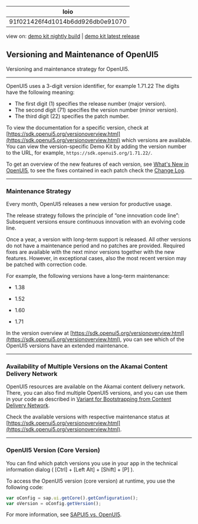 <!-- loio91f021426f4d1014b6dd926db0e91070 -->

| loio |
| -----|
| 91f021426f4d1014b6dd926db0e91070 |

<div id="loio">

view on: [demo kit nightly build](https://sdk.openui5.org/nightly/#/topic/91f021426f4d1014b6dd926db0e91070) | [demo kit latest release](https://sdk.openui5.org/topic/91f021426f4d1014b6dd926db0e91070)</div>

## Versioning and Maintenance of OpenUI5

Versioning and maintenance strategy for OpenUI5.

***

OpenUI5 uses a 3-digit version identifier, for example 1.71.22 The digits have the following meaning:

-   The first digit \(1\) specifies the release number \(major version\).
-   The second digit \(71\) specifies the version number \(minor version\).
-   The third digit \(22\) specifies the patch number.

To view the documentation for a specific version, check at [https://sdk.openui5.org/versionoverview.html](https://sdk.openui5.org/versionoverview.html) which versions are available. You can view the version-specific Demo Kit by adding the version number to the URL, for example, `https://sdk.openui5.org/1.71.22/`.

To get an overview of the new features of each version, see [What's New in OpenUI5](What_s_New_in_OpenUI5_99ac68a.md), to see the fixes contained in each patch check the  [Change Log](https://sdk.openui5.orgreleasenotes.html).

***

<a name="loio91f021426f4d1014b6dd926db0e91070__section_dpk_pcw_dz"/>

### Maintenance Strategy

Every month, OpenUI5 releases a new version for productive usage.

The release strategy follows the principle of “one innovation code line”: Subsequent versions ensure continuous innovation with an evolving code line.

Once a year, a version with long-term support is released. All other versions do not have a maintenance period and no patches are provided. Required fixes are available with the next minor versions together with the new features. However, in exceptional cases, also the most recent version may be patched with correction code.

For example, the following versions have a long-term maintenance:

-   1.38

-   1.52

-   1.60

-   1.71


In the version overview at [https://sdk.openui5.org/versionoverview.html](https://sdk.openui5.org/versionoverview.html), you can see which of the OpenUI5 versions have an extended maintenance.

***

### Availability of Multiple Versions on the Akamai Content Delivery Network

OpenUI5 resources are available on the Akamai content delivery network. There, you can also find multiple OpenUI5 versions, and you can use them in your code as described in [Variant for Bootstrapping from Content Delivery Network](Variant_for_Bootstrapping_from_Content_Delivery_Network_2d3eb2f.md).

Check the available versions with respective maintenance status at [https://sdk.openui5.org/versionoverview.html](https://sdk.openui5.org/versionoverview.html).

***

<a name="loio91f021426f4d1014b6dd926db0e91070__section_b1g_xcw_dz"/>

###  OpenUI5 Version \(Core Version\)

You can find which patch versions you use in your app in the technical information dialog \( [Ctrl\] + [Left Alt\] + [Shift\] + [P\] \).

To access the OpenUI5 version \(core version\) at runtime, you use the following code:

```js
var oConfig = sap.ui.getCore().getConfiguration();
var oVersion = oConfig.getVersion();

```

For more information, see [SAPUI5 vs. OpenUI5](SAPUI5_vs_OpenUI5_5982a97.md).

